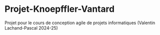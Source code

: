 # Projet-Knoepffler-Vantard
Projet pour le cours de conception agile de projets informatiques (Valentin Lachand-Pascal 2024-25)
